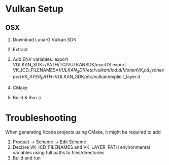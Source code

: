 Vulkan Setup
============

OSX
---

1. Download LunarG Vulkan SDK

2. Extract

3. Add ENV variables:
export VULKAN_SDK=/PATH/TO/VULKANSDK/macOS
export VK_ICD_FILENAMES=$VULKAN_SDK/etc/vulkan/icd.d/MoltenVK_icd.json
export VK_LAYER_PATH=$VULKAN_SDK/etc/vulkan/explicit_layer.d

4. CMake

5. Build & Run :)

Troubleshooting
===============

When generating Xcode projects using CMake, it might be required to add

1. Product -> Scheme -> Edit Scheme
2. Declare VK_ICD_FILENAMES and VK_LAYER_PATH environmental variables using full paths to files/directories
3. Build and run

